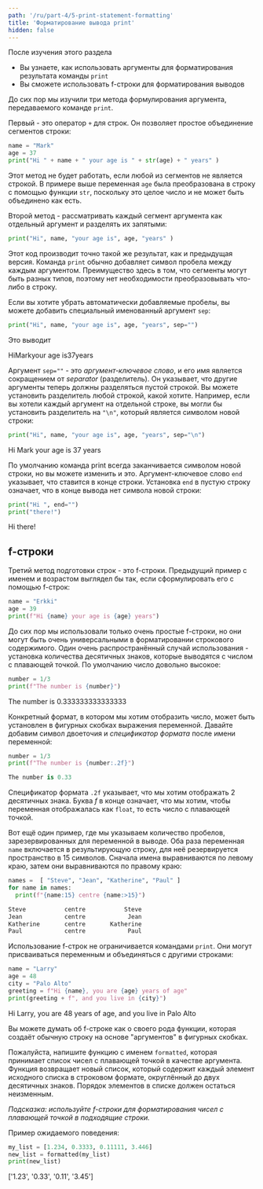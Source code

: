 ```yaml
---
path: '/ru/part-4/5-print-statement-formatting'
title: 'Форматирование вывода print'
hidden: false
---
```


<text-box variant='learningObjectives' name="Цели обучения">

После изучения этого раздела

- Вы узнаете, как использовать аргументы для форматирования результата команды `print`
- Вы сможете использовать f-строки для форматирования выводов

</text-box>

До сих пор мы изучили три метода формулирования аргумента, передаваемого команде `print`.

Первый - это оператор `+` для строк. Он позволяет простое объединение сегментов строки:

```python
name = "Mark"
age = 37
print("Hi " + name + " your age is " + str(age) + " years" )
```

Этот метод не будет работать, если любой из сегментов не является строкой. В примере выше переменная `age` была преобразована в строку с помощью функции `str`, поскольку это целое число и не может быть объединено как есть.

Второй метод - рассматривать каждый сегмент аргумента как отдельный аргумент и разделять их запятыми:

```python
print("Hi", name, "your age is", age, "years" )
```

Этот код производит точно такой же результат, как и предыдущая версия. Команда `print` обычно добавляет символ пробела между каждым аргументом. Преимущество здесь в том, что сегменты могут быть разных типов, поэтому нет необходимости преобразовывать что-либо в строку.

Если вы хотите убрать автоматически добавляемые пробелы, вы можете добавить специальный именованный аргумент `sep`:

```python
print("Hi", name, "your age is", age, "years", sep="")
```

Это выводит

<sample-output>

HiMarkyour age is37years

</sample-output>

Аргумент `sep=""` - это _аргумент-ключевое слово_, и его имя является сокращением от _separator_ (разделитель). Он указывает, что другие аргументы теперь должны разделяться пустой строкой. Вы можете установить разделитель любой строкой, какой хотите. Например, если вы хотели каждый аргумент на отдельной строке, вы могли бы установить разделитель на `"\n"`, который является символом новой строки:

```python
print("Hi", name, "your age is", age, "years", sep="\n")
```

<sample-output>

Hi
Mark
your age is
37
years

</sample-output>

По умолчанию команда print всегда заканчивается символом новой строки, но вы можете изменить и это. Аргумент-ключевое слово `end` указывает, что ставится в конце строки. Установка `end` в пустую строку означает, что в конце вывода нет символа новой строки:

```python
print("Hi ", end="")
print("there!")
```

<sample-output>

Hi there!

</sample-output>

## f-строки

Третий метод подготовки строк - это f-строки. Предыдущий пример с именем и возрастом выглядел бы так, если сформулировать его с помощью f-строк:

```python
name = "Erkki"
age = 39
print(f"Hi {name} your age is {age} years")
```

До сих пор мы использовали только очень простые f-строки, но они могут быть очень универсальными в форматировании строкового содержимого. Один очень распространённый случай использования - установка количества десятичных знаков, которые выводятся с числом с плавающей точкой. По умолчанию число довольно высокое:

```python
number = 1/3
print(f"The number is {number}")
```

<sample-output>

The number is 0.333333333333333

</sample-output>

Конкретный формат, в котором мы хотим отобразить число, может быть установлен в фигурных скобках выражения переменной. Давайте добавим символ двоеточия и _спецификатор формата_ после имени переменной:

```python
number = 1/3
print(f"The number is {number:.2f}")
```

```python
The number is 0.33
```

Спецификатор формата `.2f` указывает, что мы хотим отображать 2 десятичных знака. Буква _f_ в конце означает, что мы хотим, чтобы переменная отображалась как `float`, то есть число с плавающей точкой.

Вот ещё один пример, где мы указываем количество пробелов, зарезервированных для переменной в выводе. Оба раза переменная `name` включается в результирующую строку, для неё резервируется пространство в 15 символов. Сначала имена выравниваются по левому краю, затем они выравниваются по правому краю:

```python
names =  [ "Steve", "Jean", "Katherine", "Paul" ]
for name in names:
  print(f"{name:15} centre {name:>15}")
```

```python
Steve           centre           Steve
Jean            centre            Jean
Katherine       centre       Katherine
Paul            centre            Paul
```

Использование f-строк не ограничивается командами `print`. Они могут присваиваться переменным и объединяться с другими строками:

```python
name = "Larry"
age = 48
city = "Palo Alto"
greeting = f"Hi {name}, you are {age} years of age"
print(greeting + f", and you live in {city}")
```

<sample-output>

Hi Larry, you are 48 years of age, and you live in Palo Alto

</sample-output>

Вы можете думать об f-строке как о своего рода функции, которая создаёт обычную строку на основе "аргументов" в фигурных скобках.

<programming-exercise name='Integers to strings' tmcname='part04-32_integers_to_strings' title='Целые числа в строки'>

Пожалуйста, напишите функцию с именем `formatted`, которая принимает список чисел с плавающей точкой в качестве аргумента. Функция возвращает новый список, который содержит каждый элемент исходного списка в строковом формате, округлённый до двух десятичных знаков. Порядок элементов в списке должен остаться неизменным.

_Подсказка: используйте f-строки для форматирования чисел с плавающей точкой в подходящие строки._

Пример ожидаемого поведения:

```python
my_list = [1.234, 0.3333, 0.11111, 3.446]
new_list = formatted(my_list)
print(new_list)
```

<sample-output>

['1.23', '0.33', '0.11', '3.45']

</sample-output>

</programming-exercise>

<!---
A quiz to review the contents of this section:

<quiz id="90d650f3-fde1-5132-ade9-73f3b4bf6189"></quiz>
-->